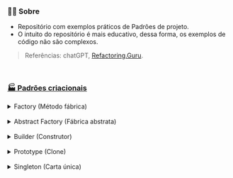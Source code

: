 ### 🤷‍♀️ Sobre 

- Repositório com exemplos práticos de Padrões de projeto. 
- O intuito do repositório é mais educativo, dessa forma, os exemplos de código não são complexos.

> Referências: chatGPT, [Refactoring.Guru](https://refactoring.guru).
  
<br>

### [🏭 Padrões criacionais](https://github.com/AdrianeRibeiro/DesignPatternsRuby/blob/main/criacionais/)

<details>
<summary>Factory (Método fábrica) </summary>
  <br>

  - Usado para criar objetos de forma flexível e desacoplada.

  - Ajuda a promover o princípio do **Open/Closed** - o código deve estar aberto para extensão, mas fechado para modificação. 

  - É útil em situações em que você não sabe exatamente qual classe de objeto deve ser instanciada até o tempo de execução.

  - A ideia central do padrão Factory é definir uma interface (ou classe abstrata) que declara um método para a criação de objetos. 
    - As classes concretas que implementam essa interface fornecem a implementação real desse método, criando instâncias de objetos específicos. Isso permite que o cliente (código que deseja criar objetos) use a interface para criar objetos sem precisar se preocupar com os detalhes de como os objetos são criados.
  
  <a href="https://github.com/AdrianeRibeiro/DesignPatternsRuby/blob/main/criacionais/factory.rb">👩🏼‍💻 Show me the code</a>
</details>

<br>

<details>
<summary>Abstract Factory (Fábrica abstrata)</summary>
  <br>

  - É um padrão de criação. Ele fornece uma interface abstrata (geralmente uma classe ou conjunto de métodos) para criar famílias de objetos relacionados. 

  - Resumindo, o Abstract Factory envolve:

    - Abstração da fábrica: define uma interface que declara a criação de objetos relacionados. Exemplo: `UIFactory`

    - Fábricas concretas: fornecem a implementação real para criar os objetos. Exemplo: `WebFactory e MobileFactory`

    - Famílias de produtos: São conjuntos de objetos relacionados. Exemplo: `Button e Input`

  - É usado quando você precisa criar objetos que compartilham uma interface comum, mas pertencem a famílias diferentes, e você deseja garantir que essas famílias de objetos sejam consistentes e intercambiáveis. Isso promove um código mais flexível, de fácil manutenção e menos propenso a erros.

  <a href="https://github.com/AdrianeRibeiro/DesignPatternsRuby/blob/main/criacionais/abstract_factory.rb">👩🏼‍💻 Show me the code</a>

</details>

<br>

<details>
<summary>Builder (Construtor)</summary>
  <br>

  - Usado quando precisamos construir objetos complexos com muitos atributos configuráveis, passo a passo. Ele simplifica o processo de instanciação de objetos.
  
  - Permite separar a construção de um objeto complexo da sua representação para que o mesmo processo de construção possa criar representações diferentes.

  - O padrão Builder é útil quando:
    - a construção de um objeto é algo independente das partes que compõem (métodos que estão construindo o objeto). 
    - pode haver muitas maneiras de construir objetos complexos.
    - trabalha-se com muitos parâmetros no construtor

  <a href="https://github.com/AdrianeRibeiro/DesignPatternsRuby/blob/main/criacionais/builder.rb">👩🏼‍💻 Show me the code</a>

</details>

<br>

<details>
<summary>Prototype (Clone)</summary>
  <br>

  - Esse padrão é utilizado para criar objetos duplicados (clones), a partir de um objeto original chamado protótipo. 

  - É particularmente útil quando a criação de um objeto é mais custosa em termos de recursos ou complexa, e você deseja criar cópias desse objeto com facilidade.

  - O principal objetivo do padrão Prototype é permitir a criação de novos objetos a partir de um modelo (protótipo) preexistente, copiando suas propriedades e valores, em vez de criar novas instâncias do zero. Isso evita a necessidade de recriar o objeto original e permite que você crie clones com configurações personalizadas.

  <a href="https://github.com/AdrianeRibeiro/DesignPatternsRuby/blob/main/criacionais/prototype.rb">👩🏼‍💻 Show me the code</a>

</details>

<br>

<details>
<summary>Singleton (Carta única)</summary>
  <br>

  - Tem o objetivo de garantir que uma classe tenha uma única instância e fornece um ponto global de acesso a essa instância. Em outras palavras, o padrão Singleton assegura que, independentemente de quantas vezes você tente criar um objeto de uma determinada classe, você sempre receberá a mesma instância, garantindo que haja uma única fonte de controle para essa classe.

  - O Singleton é útil em situações em que você deseja ter apenas uma instância de uma classe para controlar recursos compartilhados, como configurações, pools de conexão, caches, registros de eventos ou qualquer outra informação que deve ser globalmente acessível. 

  - Muitos desenvolvedores consideram o padrão Singleton um antipadrão. É por isso que seu uso está diminuindo no código Ruby.

  <a href="https://github.com/AdrianeRibeiro/DesignPatternsRuby/blob/main/criacionais/singleton.rb">👩🏼‍💻 Show me the code</a>

</details>

<br>
